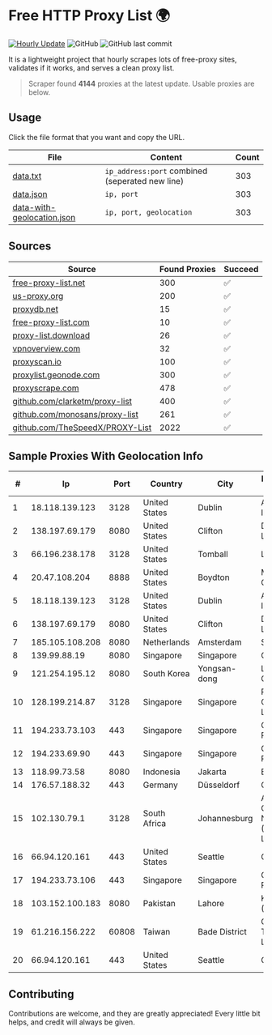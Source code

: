 
# Free HTTP Proxy List 🌍

[![Hourly Update](https://github.com/mertguvencli/http-proxy-list/actions/workflows/main.yml/badge.svg?branch=main)](https://github.com/mertguvencli/http-proxy-list/actions/workflows/main.yml)
![GitHub](https://img.shields.io/github/license/mertguvencli/http-proxy-list)
![GitHub last commit](https://img.shields.io/github/last-commit/mertguvencli/http-proxy-list)

It is a lightweight project that hourly scrapes lots of free-proxy sites, validates if it works, and serves a clean proxy list.


> Scraper found **4144** proxies at the latest update. Usable proxies are below.

## Usage

Click the file format that you want and copy the URL.


|File|Content|Count|
|----|-------|-----|
|[data.txt](https://raw.githubusercontent.com/mertguvencli/http-proxy-list/main/proxy-list/data.txt)|`ip_address:port` combined (seperated new line)|303|
|[data.json](https://raw.githubusercontent.com/mertguvencli/http-proxy-list/main/proxy-list/data.json)|`ip, port`|303|
|[data-with-geolocation.json](https://raw.githubusercontent.com/mertguvencli/http-proxy-list/main/proxy-list/data-with-geolocation.json)|`ip, port, geolocation`|303|

## Sources

|Source|Found Proxies|Succeed|
|------|-------------|-------|
|[free-proxy-list.net](https://free-proxy-list.net)|300|✅|
|[us-proxy.org](https://www.us-proxy.org)|200|✅|
|[proxydb.net](http://proxydb.net)|15|✅|
|[free-proxy-list.com](https://free-proxy-list.com/?page=&port=&type%5B%5D=http&type%5B%5D=https&up_time=0&search=Search)|10|✅|
|[proxy-list.download](https://www.proxy-list.download/HTTP)|26|✅|
|[vpnoverview.com](https://vpnoverview.com/privacy/anonymous-browsing/free-proxy-servers)|32|✅|
|[proxyscan.io](https://www.proxyscan.io)|100|✅|
|[proxylist.geonode.com](https://proxylist.geonode.com/api/proxy-list?limit=300&page=1&sort_by=lastChecked&sort_type=desc&protocols=http,https)|300|✅|
|[proxyscrape.com](https://api.proxyscrape.com/v2/?request=displayproxies&protocol=http&timeout=10000&country=all&ssl=all&anonymity=all)|478|✅|
|[github.com/clarketm/proxy-list](https://raw.githubusercontent.com/clarketm/proxy-list/master/proxy-list-raw.txt)|400|✅|
|[github.com/monosans/proxy-list](https://raw.githubusercontent.com/monosans/proxy-list/main/proxies/http.txt)|261|✅|
|[github.com/TheSpeedX/PROXY-List](https://raw.githubusercontent.com/TheSpeedX/PROXY-List/master/http.txt)|2022|✅|


## Sample Proxies With Geolocation Info

|#|Ip|Port|Country|City|Internet Service Provider|
|-|--|----|-------|----|-------------------------|
|1|18.118.139.123|3128|United States|Dublin|Amazon.com, Inc.|
|2|138.197.69.179|8080|United States|Clifton|DigitalOcean, LLC|
|3|66.196.238.178|3128|United States|Tomball|Logix|
|4|20.47.108.204|8888|United States|Boydton|Microsoft Corporation|
|5|18.118.139.123|3128|United States|Dublin|Amazon.com, Inc.|
|6|138.197.69.179|8080|United States|Clifton|DigitalOcean, LLC|
|7|185.105.108.208|8080|Netherlands|Amsterdam|Serverius|
|8|139.99.88.19|8080|Singapore|Singapore|OVH SAS|
|9|121.254.195.12|8080|South Korea|Yongsan-dong|LG DACOM Corporation|
|10|128.199.214.87|3128|Singapore|Singapore|Partner Communications Ltd.|
|11|194.233.73.103|443|Singapore|Singapore|Contabo Asia Private Limited|
|12|194.233.69.90|443|Singapore|Singapore|Contabo Asia Private Limited|
|13|118.99.73.58|8080|Indonesia|Jakarta|BIZNET|
|14|176.57.188.32|443|Germany|Düsseldorf|Contabo GmbH|
|15|102.130.79.1|3128|South Africa|Johannesburg|Adnexus Celerity Networks (Proprietary) Limited|
|16|66.94.120.161|443|United States|Seattle|Contabo Inc.|
|17|194.233.73.106|443|Singapore|Singapore|Contabo Asia Private Limited|
|18|103.152.100.183|8080|Pakistan|Lahore|KK Networks (Pvt) Ltd.|
|19|61.216.156.222|60808|Taiwan|Bade District|Chunghwa Telecom Co., Ltd.|
|20|66.94.120.161|443|United States|Seattle|Contabo Inc.|



## Contributing

Contributions are welcome, and they are greatly appreciated! Every
little bit helps, and credit will always be given.


